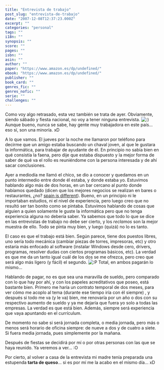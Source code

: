 ```yaml
---
title: "Entrevista de trabajo"
post_slug: "entrevista-de-trabajo"
date: "2007-12-08T12:37:23.000Z"
excerpt: ""
categories: "personal"
tags: ""
i18n: ""
synopsis: ""
score: ""
pages: ""
isbn: ""
asin: ""
author: ""
paper: "https://www.amazon.es/dp/undefined/"
ebook: "https://www.amazon.es/dp/undefined/"
publisher: ""
book_card: ""
genres_fic: ""
genres_nofic: ""
serie: ""
challenges: ""
---
```


Como voy algo retrasado, esta vez también se trata de ayer. Obviamente, siendo sábado y fiesta nacional, no voy a tener ninguna entrevista. ![:)](http://fjp.es/wp-includes/images/smilies/icon_smile.gif) Aunque bueno, nunca se sabe, hay gente muy trabajadora en este país… eso sí, son una minoría. xD

A lo que vamos. El jueves por la noche me llamaron por teléfono para decirme que un amigo estaba buscando un chaval joven, al que le gustara la informática, para trabajar de ayudante de él. En principio no sabía bien en qué consistía la faena, pero dije que estaba dispuesto y la mejor forma de saber de qué va el rollo es reuniéndome con la persona interesada y de ahí sacar conclusiones.

Ayer a mediodía me llamó el chico, se dio a conocer y quedamos en un punto intermedio entre donde él estaba, y donde estaba yo. Estuvimos hablando algo más de dos horas, en un bar cercano al punto donde habíamos quedado (dicen que los mejores negocios se realizan en bares o restaurantes, ¿no? [spain is different](http://spain.isdifferent.com/)). Bueno, en un principio ni le importaban estudios, ni el nivel de experiencia, pero luego creo que no resultó ser tan bonito como se pintaba. Estuvimos hablando de cosas que alguien a quien solamente le guste la informática pero que no tenga experiencia alguna no debería saber. Ya sabemos que todo lo que se dice en las entrevistas de trabajo no debe ser cierto, y los _reclamos_ son la mejor muestra de ello. Todo se pinta muy bien, y luego (quizá) no lo es tanto.

El caso es que el trabajo está bien. Según parece, tiene dos puestos libres, uno sería todo mecánica (cambiar piezas de torres, impresoras, etc) y otro estaría más enfocado al software (instalar Windows desde cero, drivers, programas, resolver dudas con ciertos programas básicos, etc). La verdad es que me da un tanto igual cuál de los dos se me ofrezca, pero creo que será algo más ligero (y fácil) el segundo. ![:P](http://fjp.es/wp-includes/images/smilies/icon_razz.gif) Total, en ambos pagarán lo mismo…

Hablando de pagar, no es que sea una maravilla de sueldo, pero comparado con lo que hay por ahí, y con los papeles acreditativos que poseo, está bastante bien. Primero me haría un contrato temporal de dos meses, para ver cómo me acoplo al tema (durante ese tiempo iría con él siempre) , y después si todo me va (y le va) bien, me renovaría por un año o dos con su respectivo aumento de sueldo y ya me dejaría que fuera yo solo a todas las empresas. La verdad es que está bien. Además, siempre será experiencia que vaya apuntando en el currículum.

De momento no sabe si será jornada completa, o media jornada, pero más o menos será horario de oficina siempre: de nueve a dos y de cuatro a siete. Si fuera media jornada, pues simplemente por la mañana.

Después de fiestas se decidirá por mí o por otras personas con las que se haya reunido. Ya veremos a ver… :O

Por cierto, al volver a casa de la entrevista mi madre tenía preparada una estupenda **tarta de queso**… si es por mí me la acabo en el mismo día… xD
